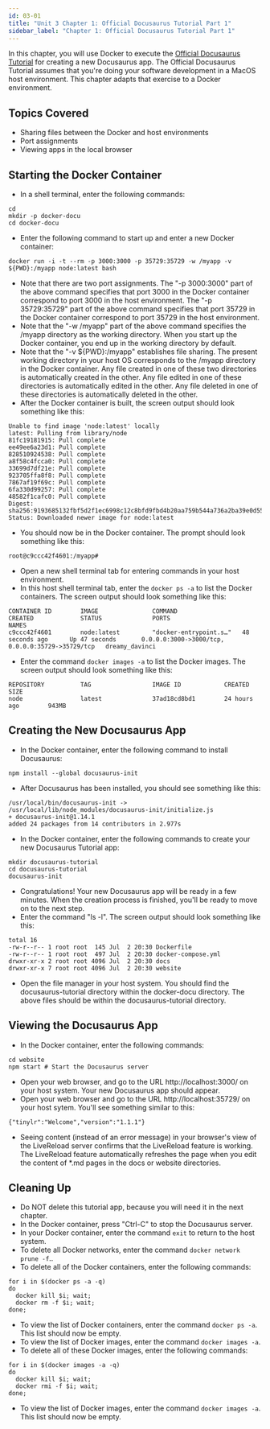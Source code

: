```yaml
---
id: 03-01
title: "Unit 3 Chapter 1: Official Docusaurus Tutorial Part 1"
sidebar_label: "Chapter 1: Official Docusaurus Tutorial Part 1"
---
```


In this chapter, you will use Docker to execute the [Official Docusaurus Tutorial](https://docusaurus.io/docs/en/tutorial-setup) for creating a new Docusaurus app.  The Official Docusaurus Tutorial assumes that you're doing your software development in a MacOS host environment.  This chapter adapts that exercise to a Docker environment.

## Topics Covered
* Sharing files between the Docker and host environments
* Port assignments
* Viewing apps in the local browser

## Starting the Docker Container
* In a shell terminal, enter the following commands:
```
cd
mkdir -p docker-docu
cd docker-docu
```
* Enter the following command to start up and enter a new Docker container:
```
docker run -i -t --rm -p 3000:3000 -p 35729:35729 -w /myapp -v ${PWD}:/myapp node:latest bash
```
* Note that there are two port assignments.  The "-p 3000:3000" part of the above command specifies that port 3000 in the Docker container correspond to port 3000 in the host environment.  The "-p 35729:35729" part of the above command specifies that port 35729 in the Docker container correspond to port 35729 in the host environment.
* Note that the "-w /myapp" part of the above command specifies the /myapp directory as the working directory.  When you start up the Docker container, you end up in the working directory by default.
* Note that the "-v ${PWD}:/myapp" establishes file sharing.  The present working directory in your host OS corresponds to the /myapp directory in the Docker container.  Any file created in one of these two directories is automatically created in the other.  Any file edited in one of these directories is automatically edited in the other.  Any file deleted in one of these directories is automatically deleted in the other.
* After the Docker container is built, the screen output should look something like this:
```
Unable to find image 'node:latest' locally
latest: Pulling from library/node
81fc19181915: Pull complete 
ee49ee6a23d1: Pull complete 
828510924538: Pull complete 
a8f58c4fcca0: Pull complete 
33699d7df21e: Pull complete 
923705ffa8f8: Pull complete 
7867af19f69c: Pull complete 
6fa330d99257: Pull complete 
48582f1cafc0: Pull complete 
Digest: sha256:9193685132fbf5d2f1ec6998c12c8bfd9fbd4b20aa759b544a736a2ba39e0d55
Status: Downloaded newer image for node:latest
```
* You should now be in the Docker container.  The prompt should look something like this:
```
root@c9ccc42f4601:/myapp# 
```
* Open a new shell terminal tab for entering commands in your host environment.
* In this host shell terminal tab, enter the `docker ps -a` to list the Docker containers.  The screen output should look something like this:
```
CONTAINER ID        IMAGE               COMMAND                  CREATED             STATUS              PORTS                                              NAMES
c9ccc42f4601        node:latest         "docker-entrypoint.s…"   48 seconds ago      Up 47 seconds       0.0.0.0:3000->3000/tcp, 0.0.0.0:35729->35729/tcp   dreamy_davinci
```
* Enter the command `docker images -a` to list the Docker images.  The screen output should look something like this:
```
REPOSITORY          TAG                 IMAGE ID            CREATED             SIZE
node                latest              37ad18cd8bd1        24 hours ago        943MB
```

## Creating the New Docusaurus App
* In the Docker container, enter the following command to install Docusaurus:
```
npm install --global docusaurus-init
```
* After Docusaurus has been installed, you should see something like this:
```
/usr/local/bin/docusaurus-init -> /usr/local/lib/node_modules/docusaurus-init/initialize.js
+ docusaurus-init@1.14.1
added 24 packages from 14 contributors in 2.977s
```
* In the Docker container, enter the following commands to create your new Docusaurus Tutorial app:
```
mkdir docusaurus-tutorial
cd docusaurus-tutorial
docusaurus-init
```
* Congratulations!  Your new Docusaurus app will be ready in a few minutes.  When the creation process is finished, you'll be ready to move on to the next step.
* Enter the command "ls -l".  The screen output should look something like this:
```
total 16
-rw-r--r-- 1 root root  145 Jul  2 20:30 Dockerfile
-rw-r--r-- 1 root root  497 Jul  2 20:30 docker-compose.yml
drwxr-xr-x 2 root root 4096 Jul  2 20:30 docs
drwxr-xr-x 7 root root 4096 Jul  2 20:30 website
```
* Open the file manager in your host system.  You should find the docusaurus-tutorial directory within the docker-docu directory.  The above files should be within the docusaurus-tutorial directory.

## Viewing the Docusaurus App
* In the Docker container, enter the following commands:
```
cd website
npm start # Start the Docusaurus server
```
* Open your web browser, and go to the URL http://localhost:3000/ on your host system.  Your new Docusaurus app should appear.
* Open your web browser and go to the URL http://localhost:35729/ on your host sytem.  You'll see something similar to this:
```
{"tinylr":"Welcome","version":"1.1.1"}
```
* Seeing content (instead of an error message) in your browser's view of the LiveReload server confirms that the LiveReload feature is working.  The LiveReload feature automatically refreshes the page when you edit the content of *.md pages in the docs or website directories.

## Cleaning Up
* Do NOT delete this tutorial app, because you will need it in the next chapter.
* In the Docker container, press "Ctrl-C" to stop the Docusaurus server.
* In your Docker container, enter the command `exit` to return to the host system.
* To delete all Docker networks, enter the command `docker network prune -f`..
* To delete all of the Docker containers, enter the following commands:
```
for i in $(docker ps -a -q)
do
  docker kill $i; wait;
  docker rm -f $i; wait;
done;
```
* To view the list of Docker containers, enter the command `docker ps -a`.  This list should now be empty.
* To view the list of Docker images, enter the command `docker images -a`.
* To delete all of these Docker images, enter the following commands:
```
for i in $(docker images -a -q)
do
  docker kill $i; wait;
  docker rmi -f $i; wait;
done;
```
* To view the list of Docker images, enter the command `docker images -a`.  This list should now be empty.
